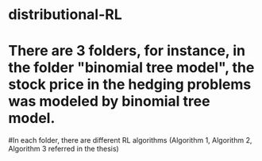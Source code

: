 # distributional-RL
# There are 3 folders, for instance, in the folder "binomial tree model", the stock price in the hedging problems was modeled by binomial tree model. 
#In each folder, there are different RL algorithms (Algorithm 1, Algorithm 2, Algorithm 3 referred in the thesis)
